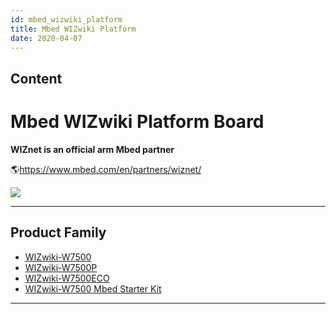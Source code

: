 ```yaml
---
id: mbed_wizwiki_platform
title: Mbed WIZwiki Platform
date: 2020-04-07
---
```



## Content
# Mbed WIZwiki Platform Board

**WIZnet is an official arm Mbed partner**

🌎<https://www.mbed.com/en/partners/wiznet/>

![](/document_framework/img/products/w7500/arm_mbed_partner.png)

-----

## Product Family

  - [WIZwiki-W7500](WIZwiki-W7500/Overview.md)
  - [WIZwiki-W7500P](WIZwiki-W7500P/Overview.md)
  - [WIZwiki-W7500ECO](WIZwiki-W7500ECO/Overview.md)
  - [WIZwiki-W7500 Mbed Starter Kit](WIZwiki-W7500_Mbed_Starter_Kit/WIZwiki-W7500_Mbed_Starter_Kit.md)

-----
